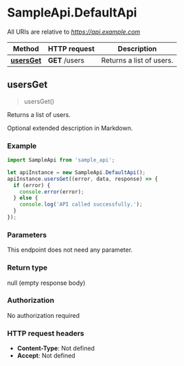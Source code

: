 # SampleApi.DefaultApi

All URIs are relative to *https://api.example.com*

Method | HTTP request | Description
------------- | ------------- | -------------
[**usersGet**](DefaultApi.md#usersGet) | **GET** /users | Returns a list of users.



## usersGet

> usersGet()

Returns a list of users.

Optional extended description in Markdown.

### Example

```javascript
import SampleApi from 'sample_api';

let apiInstance = new SampleApi.DefaultApi();
apiInstance.usersGet((error, data, response) => {
  if (error) {
    console.error(error);
  } else {
    console.log('API called successfully.');
  }
});
```

### Parameters

This endpoint does not need any parameter.

### Return type

null (empty response body)

### Authorization

No authorization required

### HTTP request headers

- **Content-Type**: Not defined
- **Accept**: Not defined


